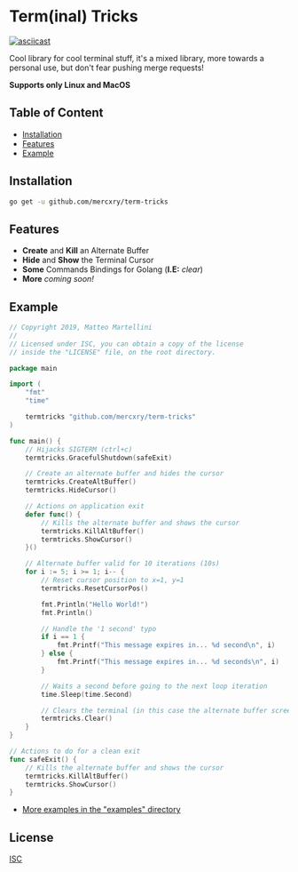 # Term(inal) Tricks
[![asciicast](https://asciinema.org/a/nCVomtIl8QUTbn5KXUp0Zu6nH.svg)](https://asciinema.org/a/nCVomtIl8QUTbn5KXUp0Zu6nH)

Cool library for cool terminal stuff, it's a mixed library, more towards a personal use, but don't fear pushing merge requests!

**Supports only Linux and MacOS**

## Table of Content
- [Installation](#installation)
- [Features](#features)
- [Example](#example)

## Installation
```sh
go get -u github.com/mercxry/term-tricks
```

## Features
- **Create** and **Kill** an Alternate Buffer
- **Hide** and **Show** the Terminal Cursor
- **Some** Commands Bindings for Golang (**I.E:** *clear*)
- **More** *coming soon!*

## Example
```go
// Copyright 2019, Matteo Martellini
//
// Licensed under ISC, you can obtain a copy of the license
// inside the "LICENSE" file, on the root directory.

package main

import (
	"fmt"
	"time"

	termtricks "github.com/mercxry/term-tricks"
)

func main() {
	// Hijacks SIGTERM (ctrl+c)
	termtricks.GracefulShutdown(safeExit)

	// Create an alternate buffer and hides the cursor
	termtricks.CreateAltBuffer()
	termtricks.HideCursor()

	// Actions on application exit
	defer func() {
		// Kills the alternate buffer and shows the cursor
		termtricks.KillAltBuffer()
		termtricks.ShowCursor()
	}()

	// Alternate buffer valid for 10 iterations (10s)
	for i := 5; i >= 1; i-- {
		// Reset cursor position to x=1, y=1
		termtricks.ResetCursorPos()

		fmt.Println("Hello World!")
		fmt.Println()

		// Handle the '1 second' typo
		if i == 1 {
			fmt.Printf("This message expires in... %d second\n", i)
		} else {
			fmt.Printf("This message expires in... %d seconds\n", i)
		}

		// Waits a second before going to the next loop iteration
		time.Sleep(time.Second)

		// Clears the terminal (in this case the alternate buffer screen)
		termtricks.Clear()
	}
}

// Actions to do for a clean exit
func safeExit() {
	// Kills the alternate buffer and shows the cursor
	termtricks.KillAltBuffer()
	termtricks.ShowCursor()
}
```
- [More examples in the "examples" directory](https://github.com/mercxry/term-tricks/examples/)

## License
[ISC](https://github.com/mercxry/term-tricks/LICENSE)